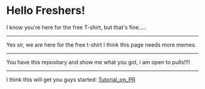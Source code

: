 <h1>Hello Freshers!</h1>
I know you're here for the free T-shirt, but that's fine.....<br>
<hr>
Yes sir, we are here for the free t-shirt
I think this page needs more memes.
<hr>
You have this repositary and show me what you got, i am open to pulls!!!!
<hr>
I think this will get you guys started:
<a href="https://tiny-url-service.herokuapp.com/zcIpCb">Tutorial_on_PR</a>  <!-- This URL is shortened by URL shortner made by Vishal B-) check it out on vcode11 -->
